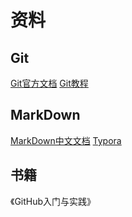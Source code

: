 # 资料

## Git
[Git官方文档](https://git-scm.com/book/zh/v2)
[Git教程](https://www.liaoxuefeng.com/wiki/0013739516305929606dd18361248578c67b8067c8c017b000 "廖雪峰")

## MarkDown
[MarkDown中文文档](https://markdown-zh.readthedocs.io/en/latest/)
[Typora](https://typora.io/#download)

## 书籍
《GitHub入门与实践》
